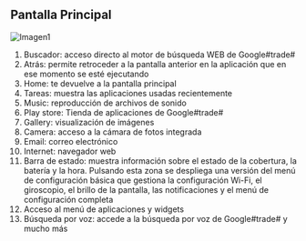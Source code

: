 ## Pantalla Principal

![Imagen1](http://static.energysistem.com/images/manuals/42027/539723eb3581f.jpg)

1. Buscador: acceso directo al motor de búsqueda WEB de Google#trade#
2. Atrás: permite retroceder a la pantalla anterior en la aplicación que en ese momento se esté ejecutando
3. Home: te devuelve a la pantalla principal
4. Tareas: muestra las aplicaciones usadas recientemente
5. Music: reproducción de archivos de sonido
6. Play store: Tienda de aplicaciones de Google#trade#
7. Gallery: visualización de imágenes
8. Camera: acceso a la cámara de fotos integrada
9. Email: correo electrónico
10. Internet: navegador web
11. Barra de estado: muestra información sobre el estado de la cobertura, la batería y la hora. Pulsando esta zona se despliega una versión del menú de configuración básica que gestiona la configuración Wi-Fi, el giroscopio, el brillo de la pantalla, las notificaciones y el menú de configuración completa
12. Acceso al menú de aplicaciones y widgets
13. Búsqueda por voz: accede a la búsqueda por voz de Google#trade# y mucho más
